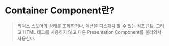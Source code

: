 # Container Component란?

> 리덕스 스토어의 상태를 조회하거나, 액션을 디스패치 할 수 있는 컴포넌트. 그리고 HTML 태그를 사용하지 않고 다른 Presentation Component를 불러와서 사용한다.